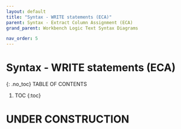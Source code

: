 ```yaml
---
layout: default
title: "Syntax - WRITE statements (ECA)"
parent: Syntax - Extract Column Assignment (ECA)
grand_parent: Workbench Logic Text Syntax Diagrams

nav_order: 5
---
```


# Syntax - WRITE statements (ECA)
{: .no_toc}
TABLE OF CONTENTS 
1. TOC
{:toc}  
 
# UNDER CONSTRUCTION
